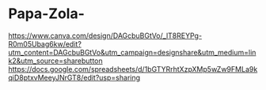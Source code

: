 # Papa-Zola-
https://www.canva.com/design/DAGcbuBGtVo/_lT8REYPg-R0m05Ubag6kw/edit?utm_content=DAGcbuBGtVo&utm_campaign=designshare&utm_medium=link2&utm_source=sharebutton
https://docs.google.com/spreadsheets/d/1bGTYRrhtXzpXMp5wZw9FMLa9kqiD8ptxvMeeyJNrGT8/edit?usp=sharing
